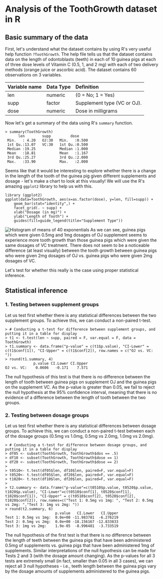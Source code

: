 # Analysis of the ToothGrowth dataset in R

## Basic summary of the data
First, let's understand what the dataset contains by using R's very useful help function `?ToothGrowth`. The help file tells us that the dataset contains data on the length of odontoblasts (teeth) in each of 10 guinea pigs at each of three dose levels of Vitamin C (0.5, 1, and 2 mg) with each of two delivery methods (orange juice or ascorbic acid). The dataset contains 60 observations on 3 variables.

Variable name   | Data Type     | Definition
:-------------- | :-------------| :-------------
len             | numeric       | (0 = No; 1 = Yes)  
supp            | factor        | Supplement type (VC or OJ).
dose            | numeric       | Dose in milligrams

Now let's get a summary of the data using R's `summary` function.
```
> summary(ToothGrowth)
      len        supp         dose      
 Min.   : 4.20   OJ:30   Min.   :0.500  
 1st Qu.:13.07   VC:30   1st Qu.:0.500  
 Median :19.25           Median :1.000  
 Mean   :18.81           Mean   :1.167  
 3rd Qu.:25.27           3rd Qu.:2.000  
 Max.   :33.90           Max.   :2.000  
 ```
Seems like that it would be interesting to explore whether there is a change in the length of the tooth of the guinea pig given different supplements and dosage - let's make a chart to look at this visually! We will use the R's amazing `ggplot2` library to help us with this.
```
library (ggplot2)
ggplot(data=ToothGrowth, aes(x=as.factor(dose), y=len, fill=supp)) +
    geom_bar(stat="identity",) +
    facet_grid(. ~ supp) +
    xlab("Dosage (in mg)") +
    ylab("Length of Tooth") +
    guides(fill=guide_legend(title="Supplement Type"))
```
![Histogram of means of 40 exponentials](https://github.com/dannychan0510/coursera-datascience-statistical-inference-project/blob/master/toothgrowthplot.png?raw=true)
As we can see, guinea pigs which were given 0.5mg and 1mg dosages of OJ supplement seems to experience more tooth growth than those guinea pigs which were given the same dosages of VC treatment. There does not seem to be a noticeable difference (at least visually) between the tooth growth between guinea pigs who were given 2mg dosages of OJ vs. guinea pigs who were given 2mg dosages of VC. 

Let's test for whether this really is the case using proper statistical inference.

## Statistical inference
### 1. Testing between supplement groups
Let us test first whether there is any statistical differences between the two supplement groups. To achieve this, we can conduct a non-paired t-test.
```
> # Conducting a t-test for difference between supplement groups, and putting it in a table for display
> t1 <- t.test(len ~ supp, paired = F, var.equal = F, data = ToothGrowth)
> t1.summary <- data.frame("p-value" = c(t1$p.value), "CI-Lower" = c(t1$conf[1]), "CI-Upper" = c(t1$conf[2]), row.names = c("OJ vs. VC:  "))
> round(t1.summary, 4)
             p.value CI.Lower CI.Upper
OJ vs. VC:    0.0606   -0.171    7.571
```
The null hypothesis of this test is that there is no difference between the length of tooth between guinea pigs on supplement OJ and the guinea pigs on the supplement VC. As the p-value is greater than 0.05, we fail to reject the null hypothesis at the 95% confidence interval, meaning that there is no evidence of a difference between the length of tooth between the two groups.

### 2. Testing between dosage groups
Let us test first whether there is any statistical differences between dosage groups. To achieve this, we can conduct a non-paired t-test between each of the dosage groups (0.5mg vs 1.0mg, 0.5mg vs 2.0mg, 1.0mg vs 2.0mg).
```
> # Conducting a t-test for difference between dosage groups, and putting it in a table for display
> df05 <- subset(ToothGrowth, ToothGrowth$dos == .5)
> df10 <- subset(ToothGrowth, ToothGrowth$dose == 1)
> df20 <- subset(ToothGrowth, ToothGrowth$dose == 2)
> 
> t0510<- t.test(df05$len, df10$len, paired=F, var.equal=F)
> t0520<- t.test(df05$len, df20$len, paired=F, var.equal=F)
> t1020<- t.test(df10$len, df20$len, paired=F, var.equal=F)
> 
> t2.summary <- data.frame("p-value"=c(t0510$p.value, t0520$p.value, t1020$p.value), "CI-Lower"=c(t0510$conf[1], t0520$conf[1], t1020$conf[1]), "CI-Upper" = c(t0510$conf[2], t0520$conf[2], t1020$conf[2]), row.names=c("Test 1: 0.5mg vs 1mg: ", "Test 2: 0.5mg vs 2mg: ","Test 3: 1mg vs 2mg: "))
> round(t2.summary, 6)
                       p.value   CI.Lower   CI.Upper
Test 1: 0.5mg vs 1mg:  0.0e+00 -11.983781  -6.276219
Test 2: 0.5mg vs 2mg:  0.0e+00 -18.156167 -12.833833
Test 3: 1mg vs 2mg:    1.9e-05  -8.996481  -3.733519
```
The null hypothesis of the first test is that there is no difference between the length of teeth between the guinea pigs that have been administered 0.5mg of supplements vs. guinea pigs that have been administered 1mg of supplements. Similar interpretations of the null hypothesis can be made for Tests 2 and 3 (with the dosage amount changing). As the p-values for all 3 tests are extremely small (in fact, smaller than 0.05 in all 3 cases), we can reject all 3 null hypotheses - i.e., teeth length between the guinea pigs vary by the dosage amounts of supplements administered to the guinea pigs.
